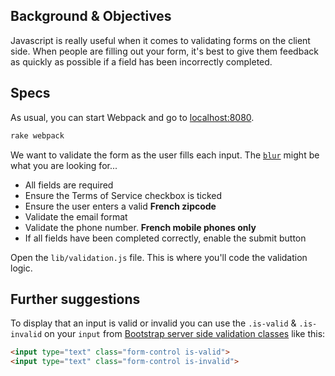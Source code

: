 ## Background & Objectives

Javascript is really useful when it comes to validating forms on the client side.
When people are filling out your form, it's best to give them feedback as quickly as possible if a field has been incorrectly completed.

## Specs

As usual, you can start Webpack and go to [localhost:8080](http://localhost:8080).

```bash
rake webpack
```

We want to validate the form as the user fills each input. The [`blur`](https://developer.mozilla.org/en-US/docs/Web/Events/blur) might be what you are looking for...

- All fields are required
- Ensure the Terms of Service checkbox is ticked
- Ensure the user enters a valid **French zipcode**
- Validate the email format
- Validate the phone number. **French mobile phones only**
- If all fields have been completed correctly, enable the submit button

Open the `lib/validation.js` file. This is where you'll code the validation logic.

## Further suggestions

To display that an input is valid or invalid you can use the `.is-valid` & `.is-invalid` on your `input` from [Bootstrap server side validation classes](https://getbootstrap.com/docs/4.5/components/forms/#server-side) like this:

```html
<input type="text" class="form-control is-valid">
<input type="text" class="form-control is-invalid">
```
